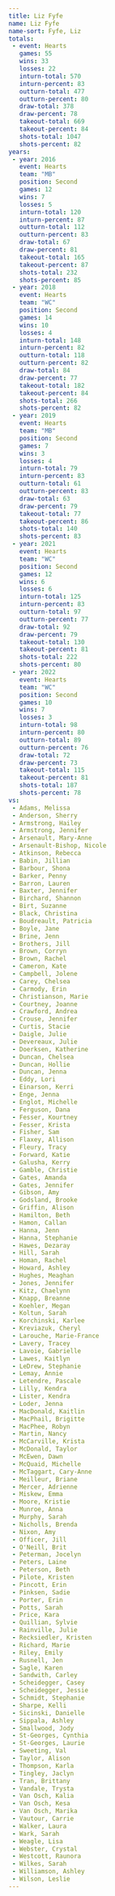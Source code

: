 ```yaml
---
title: Liz Fyfe
name: Liz Fyfe
name-sort: Fyfe, Liz
totals:
 - event: Hearts
   games: 55
   wins: 33
   losses: 22
   inturn-total: 570
   inturn-percent: 83
   outturn-total: 477
   outturn-percent: 80
   draw-total: 378
   draw-percent: 78
   takeout-total: 669
   takeout-percent: 84
   shots-total: 1047
   shots-percent: 82
years:
 - year: 2016
   event: Hearts
   team: "MB"
   position: Second
   games: 12
   wins: 7
   losses: 5
   inturn-total: 120
   inturn-percent: 87
   outturn-total: 112
   outturn-percent: 83
   draw-total: 67
   draw-percent: 81
   takeout-total: 165
   takeout-percent: 87
   shots-total: 232
   shots-percent: 85
 - year: 2018
   event: Hearts
   team: "WC"
   position: Second
   games: 14
   wins: 10
   losses: 4
   inturn-total: 148
   inturn-percent: 82
   outturn-total: 118
   outturn-percent: 82
   draw-total: 84
   draw-percent: 77
   takeout-total: 182
   takeout-percent: 84
   shots-total: 266
   shots-percent: 82
 - year: 2019
   event: Hearts
   team: "MB"
   position: Second
   games: 7
   wins: 3
   losses: 4
   inturn-total: 79
   inturn-percent: 83
   outturn-total: 61
   outturn-percent: 83
   draw-total: 63
   draw-percent: 79
   takeout-total: 77
   takeout-percent: 86
   shots-total: 140
   shots-percent: 83
 - year: 2021
   event: Hearts
   team: "WC"
   position: Second
   games: 12
   wins: 6
   losses: 6
   inturn-total: 125
   inturn-percent: 83
   outturn-total: 97
   outturn-percent: 77
   draw-total: 92
   draw-percent: 79
   takeout-total: 130
   takeout-percent: 81
   shots-total: 222
   shots-percent: 80
 - year: 2022
   event: Hearts
   team: "WC"
   position: Second
   games: 10
   wins: 7
   losses: 3
   inturn-total: 98
   inturn-percent: 80
   outturn-total: 89
   outturn-percent: 76
   draw-total: 72
   draw-percent: 73
   takeout-total: 115
   takeout-percent: 81
   shots-total: 187
   shots-percent: 78
vs:
 - Adams, Melissa
 - Anderson, Sherry
 - Armstrong, Hailey
 - Armstrong, Jennifer
 - Arsenault, Mary-Anne
 - Arsenault-Bishop, Nicole
 - Atkinson, Rebecca
 - Babin, Jillian
 - Barbour, Shona
 - Barker, Penny
 - Barron, Lauren
 - Baxter, Jennifer
 - Birchard, Shannon
 - Birt, Suzanne
 - Black, Christina
 - Boudreault, Patricia
 - Boyle, Jane
 - Brine, Jenn
 - Brothers, Jill
 - Brown, Corryn
 - Brown, Rachel
 - Cameron, Kate
 - Campbell, Jolene
 - Carey, Chelsea
 - Carmody, Erin
 - Christianson, Marie
 - Courtney, Joanne
 - Crawford, Andrea
 - Crouse, Jennifer
 - Curtis, Stacie
 - Daigle, Julie
 - Devereaux, Julie
 - Doerksen, Katherine
 - Duncan, Chelsea
 - Duncan, Hollie
 - Duncan, Jenna
 - Eddy, Lori
 - Einarson, Kerri
 - Enge, Jenna
 - Englot, Michelle
 - Ferguson, Dana
 - Fesser, Kourtney
 - Fesser, Krista
 - Fisher, Sam
 - Flaxey, Allison
 - Fleury, Tracy
 - Forward, Katie
 - Galusha, Kerry
 - Gamble, Christie
 - Gates, Amanda
 - Gates, Jennifer
 - Gibson, Amy
 - Godsland, Brooke
 - Griffin, Alison
 - Hamilton, Beth
 - Hamon, Callan
 - Hanna, Jenn
 - Hanna, Stephanie
 - Hawes, Dezaray
 - Hill, Sarah
 - Homan, Rachel
 - Howard, Ashley
 - Hughes, Meaghan
 - Jones, Jennifer
 - Kitz, Chaelynn
 - Knapp, Breanne
 - Koehler, Megan
 - Koltun, Sarah
 - Korchinski, Karlee
 - Kreviazuk, Cheryl
 - Larouche, Marie-France
 - Lavery, Tracey
 - Lavoie, Gabrielle
 - Lawes, Kaitlyn
 - LeDrew, Stephanie
 - Lemay, Annie
 - Letendre, Pascale
 - Lilly, Kendra
 - Lister, Kendra
 - Loder, Jenna
 - MacDonald, Kaitlin
 - MacPhail, Brigitte
 - MacPhee, Robyn
 - Martin, Nancy
 - McCarville, Krista
 - McDonald, Taylor
 - McEwen, Dawn
 - McQuaid, Michelle
 - McTaggart, Cary-Anne
 - Meilleur, Briane
 - Mercer, Adrienne
 - Miskew, Emma
 - Moore, Kristie
 - Munroe, Anna
 - Murphy, Sarah
 - Nicholls, Brenda
 - Nixon, Amy
 - Officer, Jill
 - O'Neill, Brit
 - Peterman, Jocelyn
 - Peters, Laine
 - Peterson, Beth
 - Pilote, Kristen
 - Pincott, Erin
 - Pinksen, Sadie
 - Porter, Erin
 - Potts, Sarah
 - Price, Kara
 - Quillian, Sylvie
 - Rainville, Julie
 - Recksiedler, Kristen
 - Richard, Marie
 - Riley, Emily
 - Rusnell, Jen
 - Sagle, Karen
 - Sandwith, Carley
 - Scheidegger, Casey
 - Scheidegger, Jessie
 - Schmidt, Stephanie
 - Sharpe, Kelli
 - Sicinski, Danielle
 - Sippala, Ashley
 - Smallwood, Jody
 - St-Georges, Cynthia
 - St-Georges, Laurie
 - Sweeting, Val
 - Taylor, Alison
 - Thompson, Karla
 - Tingley, Jaclyn
 - Tran, Brittany
 - Vandale, Trysta
 - Van Osch, Kalia
 - Van Osch, Kesa
 - Van Osch, Marika
 - Vautour, Carrie
 - Walker, Laura
 - Wark, Sarah
 - Weagle, Lisa
 - Webster, Crystal
 - Westcott, Raunora
 - Wilkes, Sarah
 - Williamson, Ashley
 - Wilson, Leslie
---
```

